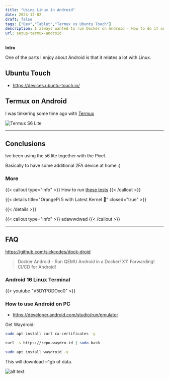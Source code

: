 ```yaml
---
title: "Using Linux in Android"
date: 2024-12-02
draft: false
tags: ["Dev","Tablet","Termux vs Ubuntu Touch"]
description: I always wanted to run Docker on Android - How to do it on a Samsung S6 Lite.
url: setup-termux-android
---
```



**Intro**

One of the parts I enjoy about Android is that it relates a lot with Linux.

## Ubuntu Touch

* https://devices.ubuntu-touch.io/

## Termux on Android

I was tinkering some time ago with [Termux](https://jalcocert.github.io/Linux/docs/privacy/android/#how-to-use-linux-on-android-with-termux)

![Termux S6 Lite](/blog_img/outro/termux-s6lite.png)

---

## Conclusions

Ive been using the s6 lite together with the Pixel.

Basically to have some additional 2FA device at home :)

### More

{{< callout type="info" >}}
How to run [these tests](#faq)
{{< /callout >}}


{{< details title="OrangePi 5 with Latest Kernel 📌" closed="true" >}}

{{< /details >}}

{{< callout type="info" >}}
adawwdwad
{{< /callout >}}

---


## FAQ

https://github.com/sickcodes/dock-droid

> Docker Android - Run QEMU Android in a Docker! X11 Forwarding! CI/CD for Android!


### Android 16 Linux Terminal

<!-- https://www.youtube.com/shorts/V5DYPODOxo0 -->

{{< youtube "V5DYPODOxo0" >}}



### How to use Android on PC

* https://developer.android.com/studio/run/emulator

Get Waydroid:

```sh
sudo apt install curl ca-certificates -y

curl -s https://repo.waydro.id | sudo bash

sudo apt install waydroid -y
```

This will download ~1gb of data.

![alt text](/blog_img/Android/waydroid-vanilla.png)

